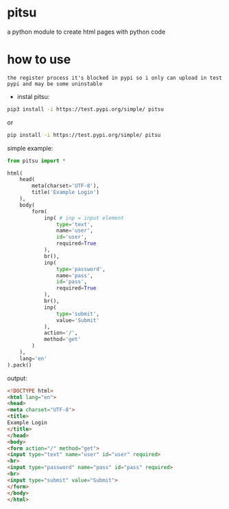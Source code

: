 # pitsu
a python module to create html pages with python code

# how to use
```the register process it's blocked in pypi so i only can upload in test pypi and may be some uninstable```

* instal pitsu:

```bash
pip3 install -i https://test.pypi.org/simple/ pitsu
```

or 

```bash
pip install -i https://test.pypi.org/simple/ pitsu
```

simple example:

```python
from pitsu import *

html(
    head(
        meta(charset='UTF-8'),
        title('Example Login')
    ),
    body(
        form(
            inp( # inp = input element
                type='text',
                name='user',
                id='user',
                required=True
            ),
            br(),
            inp(
                type='password',
                name='pass',
                id='pass',
                required=True
            ),
            br(),
            inp(
                type='submit',
                value='Submit'
            ),
            action='/',
            method='get'
        )
    ),
    lang='en'
).pack()
```

output:
```html
<!DOCTYPE html>
<html lang="en">
<head>
<meta charset="UTF-8">
<title>
Example Login
</title>
</head>
<body>
<form action="/" method="get">
<input type="text" name="user" id="user" required>
<br>
<input type="password" name="pass" id="pass" required>
<br>
<input type="submit" value="Submit">
</form>
</body>
</html>
```
